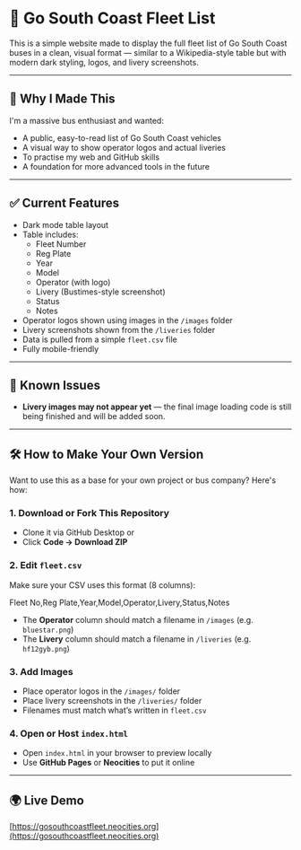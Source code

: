 # 🚌 Go South Coast Fleet List

This is a simple website made to display the full fleet list of Go South Coast buses in a clean, visual format — similar to a Wikipedia-style table but with modern dark styling, logos, and livery screenshots.

---

## 📌 Why I Made This

I'm a massive bus enthusiast and wanted:
- A public, easy-to-read list of Go South Coast vehicles
- A visual way to show operator logos and actual liveries
- To practise my web and GitHub skills
- A foundation for more advanced tools in the future

---

## ✅ Current Features

- Dark mode table layout
- Table includes:
  - Fleet Number
  - Reg Plate
  - Year
  - Model
  - Operator (with logo)
  - Livery (Bustimes-style screenshot)
  - Status
  - Notes
- Operator logos shown using images in the `/images` folder
- Livery screenshots shown from the `/liveries` folder
- Data is pulled from a simple `fleet.csv` file
- Fully mobile-friendly

---

## 🚧 Known Issues

- **Livery images may not appear yet** — the final image loading code is still being finished and will be added soon.

---

## 🛠️ How to Make Your Own Version

Want to use this as a base for your own project or bus company? Here's how:

### 1. Download or Fork This Repository

- Clone it via GitHub Desktop or
- Click **Code → Download ZIP**

### 2. Edit `fleet.csv`

Make sure your CSV uses this format (8 columns):

Fleet No,Reg Plate,Year,Model,Operator,Livery,Status,Notes

- The **Operator** column should match a filename in `/images` (e.g. `bluestar.png`)
- The **Livery** column should match a filename in `/liveries` (e.g. `hf12gyb.png`)

### 3. Add Images

- Place operator logos in the `/images/` folder
- Place livery screenshots in the `/liveries/` folder
- Filenames must match what’s written in `fleet.csv`

### 4. Open or Host `index.html`

- Open `index.html` in your browser to preview locally
- Use **GitHub Pages** or **Neocities** to put it online

---

## 🌍 Live Demo

[https://gosouthcoastfleet.neocities.org](https://gosouthcoastfleet.neocities.org)
